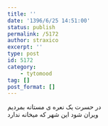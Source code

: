 ```yaml
---
title: ''
date: '1396/6/25 14:51:00'
status: publish
permalink: /5172
author: straxico
excerpt: ''
type: post
id: 5172
category:
    - tytomood
tag: []
post_format: []
---
```

در حسرت یک نعره ی مستانه بمردیم  
ویران شود این شهر که میخانه ندارد